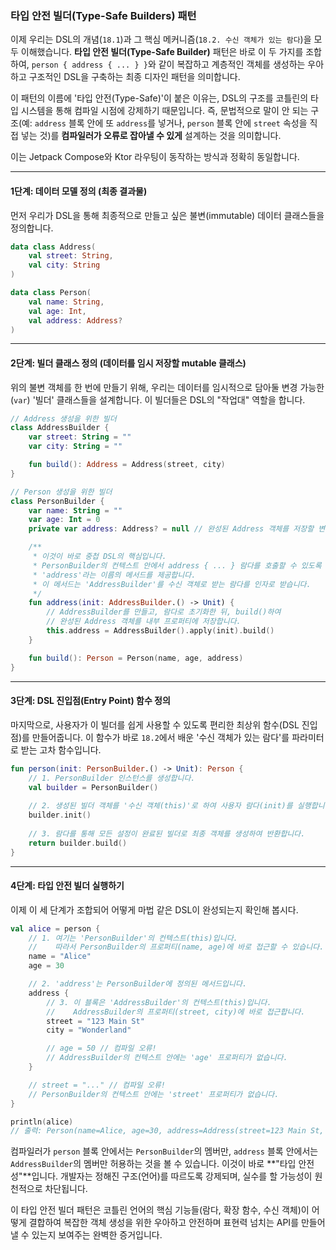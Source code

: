 ### 타입 안전 빌더(Type-Safe Builders) 패턴

이제 우리는 DSL의 개념(`18.1`)과 그 핵심 메커니즘(`18.2. 수신 객체가 있는 람다`)을 모두 이해했습니다. **타입 안전 빌더(Type-Safe Builder)** 패턴은 바로 이 두 가지를 조합하여, `person { address { ... } }`와 같이 복잡하고 계층적인 객체를 생성하는 우아하고 구조적인 DSL을 구축하는 최종 디자인 패턴을 의미합니다.

이 패턴의 이름에 '타입 안전(Type-Safe)'이 붙은 이유는, DSL의 구조를 코틀린의 타입 시스템을 통해 컴파일 시점에 강제하기 때문입니다. 즉, 문법적으로 말이 안 되는 구조(예: `address` 블록 안에 또 `address`를 넣거나, `person` 블록 안에 `street` 속성을 직접 넣는 것)를 **컴파일러가 오류로 잡아낼 수 있게** 설계하는 것을 의미합니다.

이는 Jetpack Compose와 Ktor 라우팅이 동작하는 방식과 정확히 동일합니다.

-----

#### 1단계: 데이터 모델 정의 (최종 결과물)

먼저 우리가 DSL을 통해 최종적으로 만들고 싶은 불변(immutable) 데이터 클래스들을 정의합니다.

```kotlin
data class Address(
    val street: String,
    val city: String
)

data class Person(
    val name: String,
    val age: Int,
    val address: Address?
)
```

-----

#### 2단계: 빌더 클래스 정의 (데이터를 임시 저장할 mutable 클래스)

위의 불변 객체를 한 번에 만들기 위해, 우리는 데이터를 임시적으로 담아둘 변경 가능한(`var`) '빌더' 클래스들을 설계합니다. 이 빌더들은 DSL의 "작업대" 역할을 합니다.

```kotlin
// Address 생성을 위한 빌더
class AddressBuilder {
    var street: String = ""
    var city: String = ""

    fun build(): Address = Address(street, city)
}

// Person 생성을 위한 빌더
class PersonBuilder {
    var name: String = ""
    var age: Int = 0
    private var address: Address? = null // 완성된 Address 객체를 저장할 변수

    /**
     * 이것이 바로 중첩 DSL의 핵심입니다.
     * PersonBuilder의 컨텍스트 안에서 address { ... } 람다를 호출할 수 있도록
     * 'address'라는 이름의 메서드를 제공합니다.
     * 이 메서드는 'AddressBuilder'를 수신 객체로 받는 람다를 인자로 받습니다.
     */
    fun address(init: AddressBuilder.() -> Unit) {
        // AddressBuilder를 만들고, 람다로 초기화한 뒤, build()하여 
        // 완성된 Address 객체를 내부 프로퍼티에 저장합니다.
        this.address = AddressBuilder().apply(init).build()
    }

    fun build(): Person = Person(name, age, address)
}
```

-----

#### 3단계: DSL 진입점(Entry Point) 함수 정의

마지막으로, 사용자가 이 빌더를 쉽게 사용할 수 있도록 편리한 최상위 함수(DSL 진입점)를 만들어줍니다. 이 함수가 바로 `18.2`에서 배운 '수신 객체가 있는 람다'를 파라미터로 받는 고차 함수입니다.

```kotlin
fun person(init: PersonBuilder.() -> Unit): Person {
    // 1. PersonBuilder 인스턴스를 생성합니다.
    val builder = PersonBuilder()
    
    // 2. 생성된 빌더 객체를 '수신 객체(this)'로 하여 사용자 람다(init)를 실행합니다.
    builder.init()
    
    // 3. 람다를 통해 모든 설정이 완료된 빌더로 최종 객체를 생성하여 반환합니다.
    return builder.build()
}
```

-----

#### 4단계: 타입 안전 빌더 실행하기

이제 이 세 단계가 조합되어 어떻게 마법 같은 DSL이 완성되는지 확인해 봅시다.

```kotlin
val alice = person {
    // 1. 여기는 'PersonBuilder'의 컨텍스트(this)입니다.
    //    따라서 PersonBuilder의 프로퍼티(name, age)에 바로 접근할 수 있습니다.
    name = "Alice"
    age = 30

    // 2. 'address'는 PersonBuilder에 정의된 메서드입니다.
    address {
        // 3. 이 블록은 'AddressBuilder'의 컨텍스트(this)입니다.
        //    AddressBuilder의 프로퍼티(street, city)에 바로 접근합니다.
        street = "123 Main St"
        city = "Wonderland"

        // age = 50 // 컴파일 오류!
        // AddressBuilder의 컨텍스트 안에는 'age' 프로퍼티가 없습니다.
    }

    // street = "..." // 컴파일 오류!
    // PersonBuilder의 컨텍스트 안에는 'street' 프로퍼티가 없습니다.
}

println(alice)
// 출력: Person(name=Alice, age=30, address=Address(street=123 Main St, city=Wonderland))
```

컴파일러가 `person` 블록 안에서는 `PersonBuilder`의 멤버만, `address` 블록 안에서는 `AddressBuilder`의 멤버만 허용하는 것을 볼 수 있습니다. 이것이 바로 \*\*"타입 안전성"\*\*입니다. 개발자는 정해진 구조(언어)를 따르도록 강제되며, 실수를 할 가능성이 원천적으로 차단됩니다.

이 타입 안전 빌더 패턴은 코틀린 언어의 핵심 기능들(람다, 확장 함수, 수신 객체)이 어떻게 결합하여 복잡한 객체 생성을 위한 우아하고 안전하며 표현력 넘치는 API를 만들어낼 수 있는지 보여주는 완벽한 증거입니다.